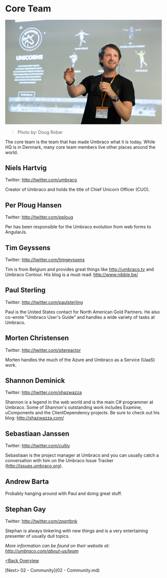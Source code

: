 # Core Team

![15930521975_013c7c300d_o.jpg](assets/15930521975_013c7c300d_o.jpg)
>Photo by: Doug Robar

The core team is the team that has made Umbraco what it is today.  While HQ is in Denmark, many core team members live other places around the world.
## Niels Hartvig
Twitter: http://twitter.com/umbraco

Creator of Umbraco and holds the title of Chief Unicorn Officer (CUO).

## Per Ploug Hansen
Twitter: http://twitter.com/pploug

Per has been responsible for the Umbraco evolution from web forms to AngularJs.

## Tim Geyssens
Twitter: http://twitter.com/timgeyssens

Tim is from Belgium and provides great things like http://umbraco.tv and Umbraco Contour.  His blog is a must read: http://www.nibble.be/

## Paul Sterling
Twitter: http://twitter.com/paulsterling

Paul is the United States contact for North American Gold Partners.  He also co-wrote "Umbraco User's Guide" and handles a wide variety of tasks at Umbraco.

## Morten Christensen
Twitter: http://twitter.com/sitereactor

Morten handles the much of the Azure and Umbraco as a Service (UaaS) work.

## Shannon Deminick
Twitter: http://twitter.com/shazwazza

Shannon is a legend in the web world and is the main C# programmer at Umbraco.  Some of Shannon's outstanding work includes Examine, uComponents and the ClientDependency projects.  Be sure to check out his blog: http://shazwazza.com/

## Sebastiaan Janssen
Twitter: http://twitter.com/cultiv

Sebastiaan is the project manager at Umbraco and you can usually catch a conversation with him on the Umbraco Issue Tracker (http://issues.umbraco.org).

## Andrew Barta
Probably hanging around with Paul and doing great stuff.

## Stephan Gay
Twitter: http://twitter.com/zpqrtbnk 

Stephan is always tinkering with new things and is a very entertaining presenter of usually dull topics.

*More information can be found on their website at: http://umbraco.com/about-us/team*

[<Back Overview](README.md)

[Next> 02 - Community](02 - Community.md)